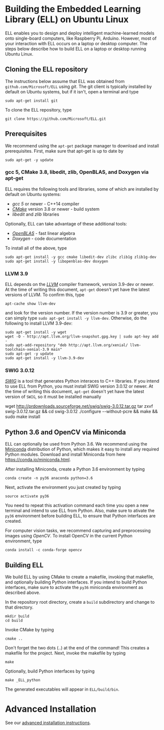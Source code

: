 # Building the Embedded Learning Library (ELL) on Ubuntu Linux

ELL enables you to design and deploy intelligent machine-learned models onto single-board computers, like Raspberry Pi, Arduino. However, most of your interaction with ELL occurs on a laptop or desktop computer. The steps below describe how to build ELL on a laptop or desktop running Ubuntu Linux. 

## Cloning the ELL repository

The instructions below assume that ELL was obtained from `github.com/Microsoft/ELL` using *git*. The git client is typically installed by default on Ubuntu systems, but if it isn't, open a terminal and type

    sudo apt-get install git

To clone the ELL repository, type

    git clone https://github.com/Microsoft/ELL.git

## Prerequisites

We recommend using the `apt-get` package manager to download and install prerequisites. First, make sure that apt-get is up to date by

    sudo apt-get -y update

### gcc 5, CMake 3.8, libedit, zlib, OpenBLAS, and Doxygen via apt-get

ELL requires the following tools and libraries, some of which are installed by default on Ubuntu systems:
* *gcc 5* or newer - C++14 compiler 
* [*CMake*](https://cmake.org/) version 3.8 or newer - build system
* *libedit* and *zlib* libraries

Optionally, ELL can take advantage of these additional tools:
* [*OpenBLAS*](http://www.openblas.net/) - fast linear algebra
* *Doxygen* - code documentation

To install all of the above, type

    sudo apt-get install -y gcc cmake libedit-dev zlibc zlib1g zlib1g-dev
    sudo apt-get install -y libopenblas-dev doxygen

### LLVM 3.9

ELL depends on the [*LLVM*](http://llvm.org/) compiler framework, version 3.9-dev or newer. At the time of writing this document, `apt-get` doesn't yet have the latest versions of LLVM. To confirm this, type

    apt-cache show llvm-dev

and look for the version number. If the version number is 3.9 or greater, you can simply type `sudo apt-get install -y llvm-dev`. Otherwise, do the following to install LLVM 3.9-dev:

    sudo apt-get install -y wget
    wget -O - http://apt.llvm.org/llvm-snapshot.gpg.key | sudo apt-key add -
    sudo apt-add-repository "deb http://apt.llvm.org/xenial/ llvm-toolchain-xenial-3.9 main"
    sudo apt-get -y update
    sudo apt-get install -y llvm-3.9-dev

### SWIG 3.0.12

[*SWIG*](http://swig.org) is a tool that generates Python interaces to C++ libraries. If you intend to use ELL from Python, you must install SWIG version 3.0.12 or newer. At the time of writing this document, `apt-get` doesn't yet have the latest version of `SWIG`, so it must be installed manually

   wget http://prdownloads.sourceforge.net/swig/swig-3.0.12.tar.gz
   tar zxvf swig-3.0.12.tar.gz && cd swig-3.0.12
   ./configure --without-pcre && make && sudo make install

## Python 3.6 and OpenCV via Miniconda

ELL can optionally be used from Python 3.6. We recommend using the [Miniconda](https://conda.io/miniconda.html) distribution of Python, which makes it easy to install any required Python modules. Download and install Miniconda from here <https://conda.io/miniconda.html>.

After installing Miniconda, create a Python 3.6 environment by typing

    conda create -n py36 anaconda python=3.6

Next, activate the environment you just created by typing

    source activate py36

You need to repeat this activation command each time you open a new terminal and intend to use ELL from Python. Also, make sure to ativate the `py36` environment before building ELL, to ensure that Python interfaces are created.   

For computer vision tasks, we recommend capturing and preprocessing images using *OpenCV*. To install OpenCV in the current Python environment, type

    conda install -c conda-forge opencv

## Building ELL

We build ELL by using CMake to create a makefile, invoking that makefile, and optionally building Python interfaces. If you intend to build Python interfaces, make sure to activate the `py36` miniconda environment as described above. 

In the repository root directory, create a `build` subdirectory and change to that directory.

    mkdir build
    cd build

Invoke CMake by typing

    cmake ..

Don't forget the two dots (..) at the end of the command! This creates a makefile for the project. Next, invoke the makefile by typing

    make

Optionally, build Python interfaces by typing

    make _ELL_python 

The generated executables will appear in `ELL/build/bin`.

# Advanced Installation

See our [advanced installation instructions](INSTALL-Advanced.md).

